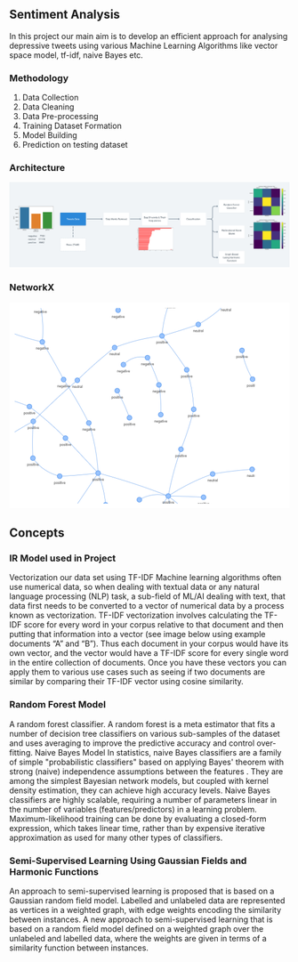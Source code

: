 ## Sentiment Analysis
In this project our main aim is to develop an efficient approach for analysing
depressive tweets using various Machine Learning Algorithms like vector space
model, tf-idf, naive Bayes etc.

### Methodology
1. Data Collection
2. Data Cleaning
3. Data Pre-processing
4. Training Dataset Formation
5. Model Building
6. Prediction on testing dataset

### Architecture
<img src="MIsc\image.png" ></img>

### NetworkX 
<img src="MIsc\network_x.png" ></img>


## Concepts
### IR Model used in Project
Vectorization our data set using TF-IDF
Machine learning algorithms often use numerical data, so when dealing with textual
data or any natural language processing (NLP) task, a sub-field of ML/AI dealing with
text, that data first needs to be converted to a vector of numerical data by a process
known as vectorization. TF-IDF vectorization involves calculating the TF-IDF score
for every word in your corpus relative to that document and then putting that
information into a vector (see image below using example documents “A” and “B”).
Thus each document in your corpus would have its own vector, and the vector would
have a TF-IDF score for every single word in the entire collection of documents.
Once you have these vectors you can apply them to various use cases such as
seeing if two documents are similar by comparing their TF-IDF vector using cosine
similarity.
### Random Forest Model
A random forest classifier. A random forest is a meta estimator that fits a number of
decision tree classifiers on various sub-samples of the dataset and uses averaging
to improve the predictive accuracy and control over-fitting.
Naive Bayes Model
In statistics, naive Bayes classifiers are a family of simple "probabilistic classifiers"
based on applying Bayes' theorem with strong (naive) independence assumptions
between the features . They are among the simplest Bayesian network models, but
coupled with kernel density estimation, they can achieve high accuracy levels.
Naive Bayes classifiers are highly scalable, requiring a number of parameters linear
in the number of variables (features/predictors) in a learning problem.
Maximum-likelihood training can be done by evaluating a closed-form expression,
which takes linear time, rather than by expensive iterative approximation as used for
many other types of classifiers.
### Semi-Supervised Learning Using Gaussian Fields and Harmonic Functions
An approach to semi-supervised learning is proposed that is based on a Gaussian random
field model. Labelled and unlabeled data are represented as vertices in a weighted graph,
with edge weights encoding the similarity between instances. A new approach to
semi-supervised learning that is based on a random field model defined on a weighted graph
over the unlabeled and labelled data, where the weights are given in terms of a similarity
function between instances.

